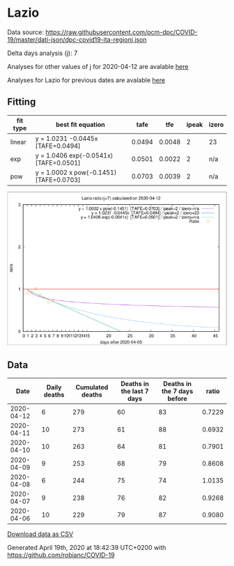 # Lazio

Data source: https://raw.githubusercontent.com/pcm-dpc/COVID-19/master/dati-json/dpc-covid19-ita-regioni.json

Delta days analysis (j): 7

Analyses for other values of j for 2020-04-12 are avalable [here](../2020-04-12/README.md)

Analyses for Lazio for previous dates are avalable [here](../README.md)

## Fitting 
|fit type|best fit equation|tafe|tfe|ipeak|izero|
|-------|-----|--------|------|---|---|
|linear|y = 1.0231 -0.0445x  [TAFE=0.0494]|0.0494|0.0048|2|23|
|exp|y = 1.0406 exp(-0.0541x)  [TAFE=0.0501]|0.0501|0.0022|2|n/a|
|pow|y = 1.0002 x pow(-0.1451)  [TAFE=0.0703]|0.0703|0.0039|2|n/a|

![Plot](COVID-19_lazio_j7_2020-04-12.png)

## Data
|Date|Daily deaths|Cumulated deaths|Deaths in the last 7 days|Deaths in the 7 days before|ratio|
|----|----------|-----------|-------|--------------------|-----|
|2020-04-12|6|279|60|83|0.7229|
|2020-04-11|10|273|61|88|0.6932|
|2020-04-10|10|263|64|81|0.7901|
|2020-04-09|9|253|68|79|0.8608|
|2020-04-08|6|244|75|74|1.0135|
|2020-04-07|9|238|76|82|0.9268|
|2020-04-06|10|229|79|87|0.9080|

[Download data as CSV](COVID-19_lazio_j7_2020-04-12.csv)

Generated April 19th, 2020 at 18:42:39 UTC+0200 with https://github.com/robianc/COVID-19
